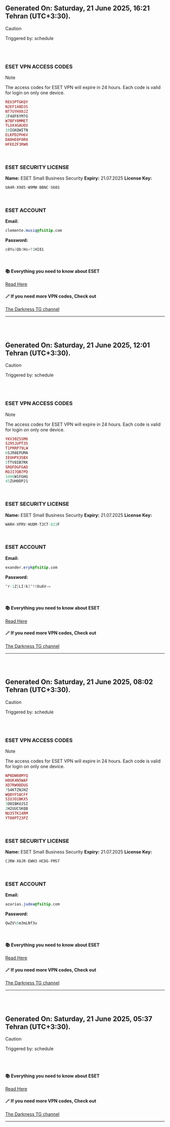 ## Generated On: Saturday, 21 June 2025, 16:21 Tehran (UTC+3:30).

> [!CAUTION]
> Triggered by: schedule

<br><br>

### ESET VPN ACCESS CODES

> [!NOTE]
> The access codes for ESET VPN will expire in 24 hours.
> Each code is valid for login on only one device.

```ruby
REU3PTGKQY
N2EF148D3S
NT7UYHX0JZ
2F48F6YM7G
W7BFY0MMET
TLUX4GAUOV
10IGKQWITN
ELKPD2PH6V
DA0HE0F0R0
HFEEZF3RW0
```

<br>

### ESET SECURITY LICENSE

**Name:** ESET Small Business Security
**Expiry:** 21.07.2025
**License Key:**

```POV-Ray SDL
UA4R-X985-W9MW-BBNC-S68S
```

<br>

### ESET ACCOUNT

**Email:**

```CSS
clemente.musiq@fsitip.com
```

**Password:**

```POV-Ray SDL
c8Yu)Qb!Hs<?1HI81
```

<br>

#### 📚 Everything you need to know about ESET

[Read Here](https://t.me/F_NiREvil/2113)

#### 🪄 If you need more VPN codes, Check out

[The Darkness TG channel](https://t.me/Eset_key_trial)

---

<br><br>

## Generated On: Saturday, 21 June 2025, 12:01 Tehran (UTC+3:30).

> [!CAUTION]
> Triggered by: schedule

<br><br>

### ESET VPN ACCESS CODES

> [!NOTE]
> The access codes for ESET VPN will expire in 24 hours.
> Each code is valid for login on only one device.

```ruby
YKV30ZSSM6
S295JUPT35
T1PRRP79LW
6SJR8EPUMA
IEUHPX35BX
5TTV8IB7RK
SRQFDGFGAD
RDJI7QB7PD
3496W1FGHG
45ZUH0DP21
```

<br>

### ESET SECURITY LICENSE

**Name:** ESET Small Business Security
**Expiry:** 21.07.2025
**License Key:**

```POV-Ray SDL
WARH-XPRV-HUDM-TJCT-823F
```

<br>

### ESET ACCOUNT

**Email:**

```CSS
exander.eryk@fsitip.com
```

**Password:**

```POV-Ray SDL
^r-1Z|LI!k]^?(Ou6V~=
```

<br>

#### 📚 Everything you need to know about ESET

[Read Here](https://t.me/F_NiREvil/2113)

#### 🪄 If you need more VPN codes, Check out

[The Darkness TG channel](https://t.me/Eset_key_trial)

---

<br><br>

## Generated On: Saturday, 21 June 2025, 08:02 Tehran (UTC+3:30).

> [!CAUTION]
> Triggered by: schedule

<br><br>

### ESET VPN ACCESS CODES

> [!NOTE]
> The access codes for ESET VPN will expire in 24 hours.
> Each code is valid for login on only one device.

```ruby
NP0DW08MYQ
H0UK4N5WAF
XD7RW9DDUG
7S4KTZNJHZ
WQ0YF58CFF
SIUJO1BKX5
3O0IBKUJSI
2H2UUCSKQB
NU35TK14RM
YT00PT23PZ
```

<br>

### ESET SECURITY LICENSE

**Name:** ESET Small Business Security
**Expiry:** 21.07.2025
**License Key:**

```POV-Ray SDL
CJRW-X6JR-EWH3-HCDG-FMS7
```

<br>

### ESET ACCOUNT

**Email:**

```CSS
azarias.judea@fsitip.com
```

**Password:**

```POV-Ray SDL
QwZV%5m3mLNf3u
```

<br>

#### 📚 Everything you need to know about ESET

[Read Here](https://t.me/F_NiREvil/2113)

#### 🪄 If you need more VPN codes, Check out

[The Darkness TG channel](https://t.me/Eset_key_trial)

---

<br><br>

## Generated On: Saturday, 21 June 2025, 05:37 Tehran (UTC+3:30).

> [!CAUTION]
> Triggered by: schedule

<br><br>

#### 📚 Everything you need to know about ESET

[Read Here](https://t.me/F_NiREvil/2113)

#### 🪄 If you need more VPN codes, Check out

[The Darkness TG channel](https://t.me/Eset_key_trial)

---

<br><br>

